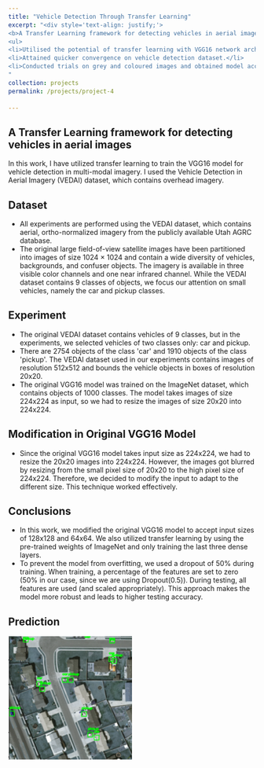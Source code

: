 ```yaml
---
title: "Vehicle Detection Through Transfer Learning"
excerpt: "<div style='text-align: justify;'> 
<b>A Transfer Learning framework for detecting vehicles in aerial images</b>
<ul>
<li>Utilised the potential of transfer learning with VGG16 network architecture.</li> 
<li>Attained quicker convergence on vehicle detection dataset.</li>
<li>Conducted trials on grey and coloured images and obtained model accuracy of 60%.</li>
"
collection: projects
permalink: /projects/project-4

---
```


<h2>A Transfer Learning framework for detecting vehicles in aerial images</h2>

<p>In this work, I have utilized transfer learning to train the VGG16 model for vehicle detection in multi-modal imagery. I used the Vehicle Detection in Aerial Imagery (VEDAI) dataset, which contains overhead imagery.</p>

<h2>Dataset</h2>
<ul>
  <li>All experiments are performed using the VEDAI dataset, which contains aerial, ortho-normalized imagery from the publicly available Utah AGRC database.</li>
  <li>The original large field-of-view satellite images have been partitioned into images of size 1024 × 1024 and contain a wide diversity of vehicles, backgrounds, and confuser objects. The imagery is available in three visible color channels and one near infrared channel. While the VEDAI dataset contains 9 classes of objects, we focus our attention on small vehicles, namely the car and pickup classes.</li>
</ul>

<h2>Experiment</h2>
<ul>
  <li>The original VEDAI dataset contains vehicles of 9 classes, but in the experiments, we selected vehicles of two classes only: car and pickup.</li>
  <li>There are 2754 objects of the class 'car' and 1910 objects of the class 'pickup'. The VEDAI dataset used in our experiments contains images of resolution 512x512 and bounds the vehicle objects in boxes of resolution 20x20.</li>
  <li>The original VGG16 model was trained on the ImageNet dataset, which contains objects of 1000 classes. The model takes images of size 224x224 as input, so we had to resize the images of size 20x20 into 224x224.</li>
</ul>

<h2>Modification in Original VGG16 Model</h2>
<ul>
  <li>Since the original VGG16 model takes input size as 224x224, we had to resize the 20x20 images into 224x224. However, the images got blurred by resizing from the small pixel size of 20x20 to the high pixel size of 224x224. Therefore, we decided to modify the input to adapt to the different size. This technique worked effectively.</li>
</ul>

<h2>Conclusions</h2>
<ul>
  <li>In this work, we modified the original VGG16 model to accept input sizes of 128x128 and 64x64. We also utilized transfer learning by using the pre-trained weights of ImageNet and only training the last three dense layers.</li>
  <li>To prevent the model from overfitting, we used a dropout of 50% during training. When training, a percentage of the features are set to zero (50% in our case, since we are using Dropout(0.5)). During testing, all features are used (and scaled appropriately). This approach makes the model more robust and leads to higher testing accuracy.</li>
</ul>

<h2>Prediction</h2>
<img src="/images/vehicle_detection.png" width="50%" alt="Result" />

